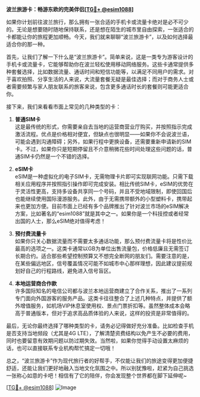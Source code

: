**波兰旅游卡：畅游东欧的完美伴侣[[TG💪+ @esim1088](https://t.me/s/esim1088)]**

如果你计划前往波兰旅行，那么拥有一张合适的手机卡或流量卡绝对是必不可少的。无论是想要随时随地保持联系，还是想在陌生的城市里自由探索，一张适合的卡都能让你的旅程更加顺畅。今天，我们就来聊聊“波兰旅游卡”，以及如何选择最适合你的那一种。

首先，让我们了解一下什么是“波兰旅游卡”。简单来说，这是一类专为游客设计的手机卡或流量卡，它能够帮助你在波兰轻松使用移动网络服务。这些卡通常提供多种套餐选择，比如数据流量、通话时间和短信功能等，以满足不同用户的需求。对于喜欢拍照、分享生活的人来说，大流量套餐无疑是最佳选择；而对于商务人士或者需要频繁与家人朋友联系的旅客来说，包含更多通话时长的套餐则可能更适合你。

接下来，我们来看看市面上常见的几种类型的卡：

1. **普通SIM卡**  
   这是最传统的形式，你需要亲自去当地的运营商营业厅购买，并按照指示完成激活流程。优点是价格相对便宜，但缺点也很明显——如果你不会说波兰语，可能会遇到沟通障碍；另外，如果行程中更换设备，还需要重新申请新的SIM卡。不过，如果你只是短期停留且不介意稍微花些时间处理这些问题的话，普通SIM卡仍然是一个不错的选择。

2. **eSIM卡**  
   eSIM是一种虚拟化的电子SIM卡，无需物理卡片即可实现联网功能。只需下载相关应用程序并按照指引操作即可完成安装。相比传统SIM卡，eSIM的优势在于灵活性更高，支持多设备共享同一个号码，并且不受地域限制，即使回国后也能继续使用国际漫游服务。此外，由于无需携带额外的小型塑料卡，携带起来也更加方便。目前市面上已经有多个品牌推出了针对波兰市场的eSIM解决方案，比如著名的“esim1088”就是其中之一。如果你是一个科技控或者经常出国的人士，那么eSIM绝对值得考虑！

3. **预付费流量卡**  
   如果你只关心数据流量而不需要太多通话功能，那么预付费流量卡将是性价比最高的选项之一。这类卡通常以GB为单位出售流量包，价格低廉且无需签订长期合约。适合那些希望控制预算又不想完全断网的朋友们。需要注意的是，在某些偏远地区，信号覆盖情况可能不如城市中心那样理想，因此建议提前规划好自己的行程路线，避免进入信号盲区。

4. **本地运营商合作款**  
   许多国际知名的电信公司都与波兰本地运营商建立了合作关系，推出了一系列专门面向外国游客的服务产品。这类卡往往整合了上述几种特点，并提供了额外增值服务，如机场VIP休息室使用权、景点门票折扣等。虽然整体成本会略高于普通版本，但对于追求高品质体验的人来说，这样的投资是非常值得的。

最后，无论你最终选择了哪种类型的卡，请务必记得做好充分准备。比如检查手机是否支持当地频段（尤其是4G LTE），了解清楚资费结构以免产生不必要的费用，同时也要留意有效期问题以防过期失效。当然啦，如果你觉得手动设置太麻烦的话，也可以直接联系专业机构帮忙搞定一切哦！

总之，“波兰旅游卡”作为现代旅行者的好帮手，不仅能让我们的旅途变得更加便捷舒适，还能让我们更好地融入当地文化氛围之中。所以别犹豫啦，赶紧为自己挑选一张称心如意的卡吧！相信有了它的陪伴，你会发现整个世界都在脚下延伸呢~

[[TG💪+ @esim1088](https://t.me/s/esim1088)] 
![Image](https://i.postimg.cc/4NQfJmqS/Snipaste-2025-05-13-00-14-12.png)